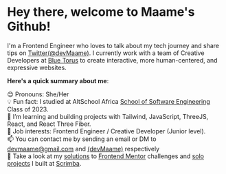 # Hey there, welcome to Maame's Github!


I'm a Frontend Engineer who loves to talk about my tech journey and share tips on [Twitter(@devMaame)](https://twitter.com/devMaame). I currently work with a team of Creative Developers at [Blue Torus](https://torus.blue/) to create interactive, more human-centered, and expressive websites.
  
**Here's a quick summary about me**:

😊 Pronouns: She/Her  
💡 Fun fact: I studied at AltSchool Africa [School of Software Engineering](https://altschoolafrica.com/schools/engineering) Class of 2023.  
🌱 I’m learning and building projects with Tailwind, JavaScript, ThreeJS, React, and React Three Fiber.   
💼 Job interests: Frontend Engineer / Creative Developer (Junior level).  
📫 You can contact me by sending an email or DM to devmaame@gmail.com and [(devMaame)](https://twitter.com/devMaame) respectively  
🥳 Take a look at my [solutions](https://github.com/stars/mbonamensa/lists/frontend-mentor-challenges) to [Frontend Mentor](https://www.frontendmentor.io/home) challenges and [solo projects](https://github.com/stars/mbonamensa/lists/scrimba-solo-projects) I built at [Scrimba](https://scrimba.com/).


